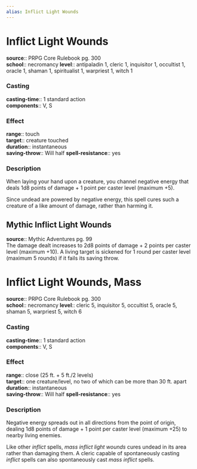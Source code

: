 ```yaml
---
alias: Inflict Light Wounds
---
```


# Inflict Light Wounds 

**source**:: PRPG Core Rulebook pg. 300  
**school**:: necromancy
**level**:: antipaladin 1, cleric 1, inquisitor 1, occultist 1, oracle 1, shaman 1, spiritualist 1, warpriest 1, witch 1

### Casting 

**casting-time**:: 1 standard action  
**components**:: V, S

### Effect 

**range**:: touch  
**target**:: creature touched  
**duration**:: instantaneous  
**saving-throw**:: Will half
**spell-resistance**:: yes

### Description 

When laying your hand upon a creature, you channel negative energy that deals 1d8 points of damage + 1 point per caster level (maximum +5).  
  
Since undead are powered by negative energy, this spell cures such a creature of a like amount of damage, rather than harming it.

## Mythic Inflict Light Wounds 

**source**:: Mythic Adventures pg. 99  
The damage dealt increases to 2d8 points of damage + 2 points per caster level (maximum +10). A living target is sickened for 1 round per caster level (maximum 5 rounds) if it fails its saving throw.

# Inflict Light Wounds, Mass 

**source**:: PRPG Core Rulebook pg. 300  
**school**:: necromancy
**level**:: cleric 5, inquisitor 5, occultist 5, oracle 5, shaman 5, warpriest 5, witch 6

### Casting 

**casting-time**:: 1 standard action  
**components**:: V, S

### Effect 

**range**:: close (25 ft. + 5 ft./2 levels)  
**target**:: one creature/level, no two of which can be more than 30 ft. apart  
**duration**:: instantaneous  
**saving-throw**:: Will half
**spell-resistance**:: yes

### Description 

Negative energy spreads out in all directions from the point of origin, dealing 1d8 points of damage + 1 point per caster level (maximum +25) to nearby living enemies.  
  
Like other *inflict* spells, *mass inflict light wounds* cures undead in its area rather than damaging them. A cleric capable of spontaneously casting *inflict* spells can also spontaneously cast *mass inflict* spells.
